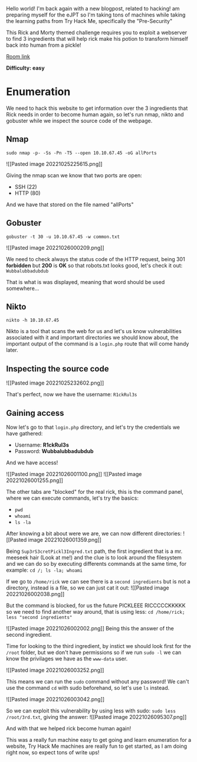 Hello world! I'm back again with a new blogpost, related to hacking! am preparing myself for the eJPT so I'm taking tons of machines while taking the learning paths from Try Hack Me, specifically the "Pre-Security"

This Rick and Morty themed challenge requires you to exploit a webserver to find 3 ingredients that will help rick make his potion to transform himself back into human from a pickle!

[Room link](https://tryhackme.com/room/picklerick)

**Difficulty: easy**

# Enumeration

We need to hack this website to get information over the 3 ingredients that Rick needs in order to become human again, so let's run nmap, nikto and gobuster while we inspect the source code of the webpage.

## Nmap

```
sudo nmap -p- -Ss -Pn -T5 --open 10.10.67.45 -oG allPorts
```

![[Pasted image 20221025225615.png]]

Giving the nmap scan we know that two ports are open:
- SSH (22)
- HTTP (80)

And we have that stored on the file named "allPorts"

## Gobuster

```
gobuster -t 30 -u 10.10.67.45 -w common.txt
```

![[Pasted image 20221026000209.png]]

We need to check always the status code of the HTTP request, being 301 **forbidden** but **200** is **OK** so that robots.txt looks good, let's check it out:
`Wubbalubbadubdub`

That is what is was displayed, meaning that word should be used somewhere...

## Nikto

```
nikto -h 10.10.67.45
```

Nikto is a tool that scans the web for us and let's us know vulnerabilities associated with it and important directories we should know about, the important output of the command is a `login.php` route that will come handy later.

## Inspecting the source code

![[Pasted image 20221025232602.png]]

That's perfect, now we have the username: `R1ckRul3s`

## Gaining access

Now let's go to that `login.php` directory, and let's try the credentials we have gathered:
- Username: **R1ckRul3s**
- Password: **Wubbalubbadubdub**

And we have access!

![[Pasted image 20221026001100.png]]
![[Pasted image 20221026001255.png]]

The other tabs are "blocked" for the real rick, this is the command panel, where we can execute commands, let's try the basics:
- `pwd`
- `whoami`
- `ls -la`

After knowing a bit about were we are, we can now different directories:
![[Pasted image 20221026001359.png]]

Being `Sup3rS3cretPickl3Ingred.txt` path, the first ingredient that is a mr. meeseek hair (Look at me!) and the clue is to look around the filesystem and we can do so by executing differents commands at the same time, for example: `cd /; ls -la; whoami`

If we go to `/home/rick` we can see there is a `second ingredients` but is not a directory, instead is a file, so we can just cat it out:
![[Pasted image 20221026002038.png]]

But the command is blocked, for us the future PICKLEEE RICCCCCKKKKK so we need to find another way around, that is using less: `cd /home/rick; less "second ingredients"`

![[Pasted image 20221026002002.png]]
Being this the answer of the second ingredient.

Time for looking to the third ingredient, by instict we should look first for the `/root` folder, but we don't have permissions so if we run `sudo -l` we can know the privilages we have as the `www-data` user.

![[Pasted image 20221026003252.png]]

This means we can run the `sudo` command without any password! We can't use the command `cd` with sudo beforehand, so let's use `ls` instead.

![[Pasted image 20221026003042.png]]

So we can exploit this vulnerability by using less with sudo: `sudo less /root/3rd.txt`, giving the answer:
![[Pasted image 20221026095307.png]]

And with that we helped rick become human again!

This was a really fun machine easy to get going and learn enumeration for a website, Try Hack Me machines are really fun to get started, as I am doing right now, so expect tons of write ups!
